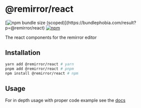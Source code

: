 # @remirror/react

[![npm bundle size (scoped)](https://img.shields.io/bundlephobia/minzip/@remirror/react.svg?)](https://bundlephobia.com/result?p=@remirror/react)
[![npm](https://img.shields.io/npm/dm/@remirror/react.svg?&logo=npm)](https://www.npmjs.com/package/@remirror/react)

The react components for the remirror editor

## Installation

```bash
yarn add @remirror/react # yarn
pnpm add @remirror/react # pnpm
npm install @remirror/react # npm
```

## Usage

For in depth usage with proper code example see the [docs](https://docs.remirror.org)
